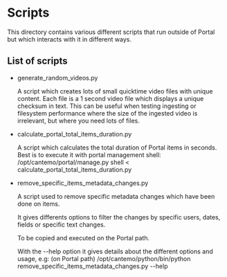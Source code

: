 # Scripts

This directory contains various different scripts that run outside of
Portal but which interacts with it in different ways.


## List of scripts

* generate_random_videos.py

   A script which creates lots of small quicktime video files with
   unique content. Each file is a 1 second video file which displays a
   unique checksum in text. This can be useful when testing ingesting
   or filesystem performance where the size of the ingested video is
   irrelevant, but where you need lots of files.

* calculate_portal_total_items_duration.py

   A script which calculates the total duration of Portal items in seconds.
   Best is to execute it with portal management shell:
      /opt/cantemo/portal/manage.py shell < calculate_portal_total_items_duration.py

* remove_specific_items_metadata_changes.py

	A script used to remove specific metadata changes which have been done on items.
	
	It gives differents options to filter the changes by specific users, dates, fields
	or specific text changes.
	
	To be copied and executed on the Portal path. 
	
	With the --help option it gives details about the different options and usage, e.g:
	(on Portal path) /opt/cantemo/python/bin/python remove_specific_items_metadata_changes.py --help
